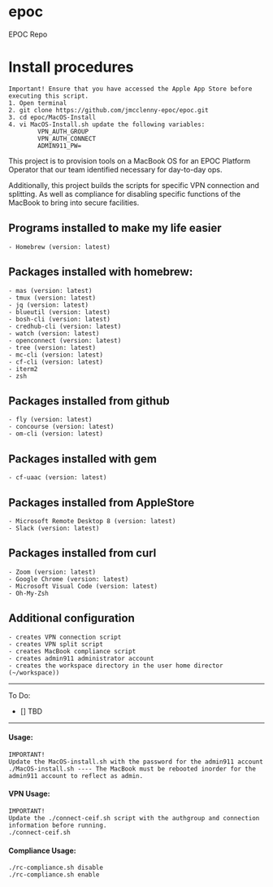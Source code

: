 # epoc
EPOC Repo

# Install procedures
```
Important! Ensure that you have accessed the Apple App Store before executing this script.
1. Open terminal
2. git clone https://github.com/jmcclenny-epoc/epoc.git
3. cd epoc/MacOS-Install
4. vi MacOS-Install.sh update the following variables:
        VPN_AUTH_GROUP
        VPN_AUTH_CONNECT
        ADMIN911_PW=
```
This project is to provision tools on a MacBook OS for an EPOC Platform Operator that our team identified necessary for day-to-day ops.

Additionally, this project builds the scripts for specific VPN connection and splitting. As well as compliance for disabling specific functions of the MacBook to bring into secure facilities.

## Programs installed to make my life easier
    - Homebrew (version: latest)

## Packages installed with homebrew:  
    - mas (version: latest)  
    - tmux (version: latest)  
    - jq (version: latest)  
    - blueutil (version: latest) 
    - bosh-cli (version: latest)
    - credhub-cli (version: latest)
    - watch (version: latest)
    - openconnect (version: latest)
    - tree (version: latest) 
    - mc-cli (version: latest)
    - cf-cli (version: latest)
    - iterm2
    - zsh 

## Packages installed from github
    - fly (version: latest)
    - concourse (version: latest)
    - om-cli (version: latest)
        
## Packages installed with gem
    - cf-uaac (version: latest)

## Packages installed from AppleStore
    - Microsoft Remote Desktop 8 (version: latest)
    - Slack (version: latest)

## Packages installed from curl
    - Zoom (version: latest)
    - Google Chrome (version: latest)
    - Microsoft Visual Code (version: latest)
    - Oh-My-Zsh

## Additional configuration
    - creates VPN connection script
    - creates VPN split script
    - creates MacBook compliance script
    - creates admin911 administrator account
    - creates the workspace directory in the user home director (~/workspace))
      
- - -

To Do:
- [] TBD

- - -

#### Usage:
```
IMPORTANT! 
Update the MacOS-install.sh with the password for the admin911 account
./MacOS-install.sh ---- The MacBook must be rebooted inorder for the admin911 account to reflect as admin.
```
#### VPN Usage:
```
IMPORTANT! 
Update the ./connect-ceif.sh script with the authgroup and connection information before running.
./connect-ceif.sh
```
#### Compliance Usage:
```
./rc-compliance.sh disable
./rc-compliance.sh enable
```